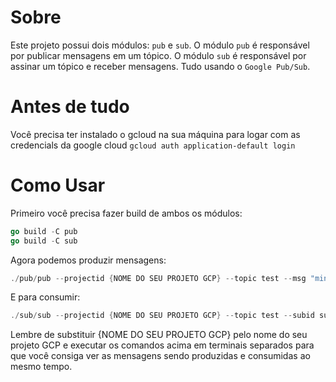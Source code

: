 # Sobre
Este projeto possui dois módulos: `pub` e `sub`. O módulo `pub` é responsável por publicar mensagens em um tópico. O módulo `sub` é responsável por assinar um tópico e receber mensagens. Tudo usando o `Google Pub/Sub`. 

# Antes de tudo
Você precisa ter instalado o gcloud na sua máquina para logar com as credencials da google cloud
```gcloud auth application-default login```

# Como Usar
Primeiro você precisa fazer build de ambos os módulos: 

```go
go build -C pub
go build -C sub
```

Agora podemos produzir mensagens:

```go
./pub/pub --projectid {NOME DO SEU PROJETO GCP} --topic test --msg "minha primeira mensagem"
```

E para consumir: 

```go
./sub/sub --projectid {NOME DO SEU PROJETO GCP} --topic test --subid subtest
```

Lembre de substituir {NOME DO SEU PROJETO GCP} pelo nome do seu projeto GCP e executar os comandos acima em terminais separados para que você consiga ver as mensagens sendo produzidas e consumidas ao mesmo tempo.